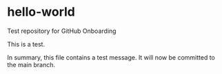 # hello-world
Test repository for GitHub Onboarding

This is a test.

In summary, this file contains a test message.
It will now be committed to the main branch.
